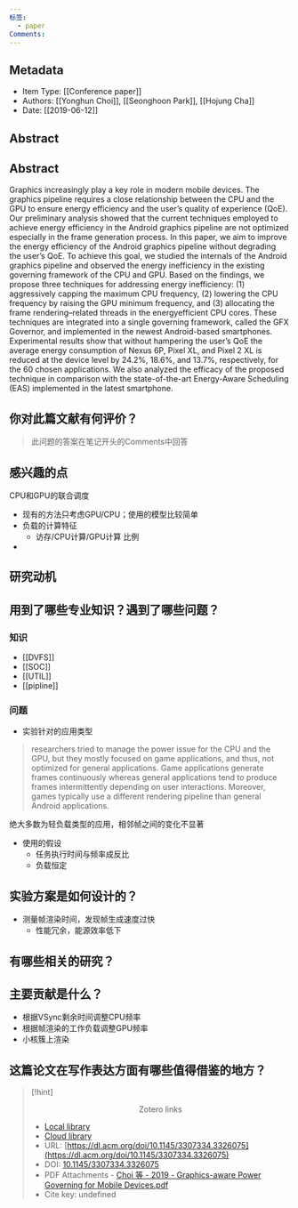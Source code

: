 ```yaml
---
标签:
  - paper
Comments:
---
```

## Metadata
* Item Type: [[Conference paper]]      
* Authors: [[Yonghun Choi]], [[Seonghoon Park]], [[Hojung Cha]]      
* Date: [[2019-06-12]]   
   
  

## Abstract
## Abstract

Graphics increasingly play a key role in modern mobile devices. The graphics pipeline requires a close relationship between the CPU and the GPU to ensure energy efficiency and the user’s quality of experience (QoE). Our preliminary analysis showed that the current techniques employed to achieve energy efficiency in the Android graphics pipeline are not optimized especially in the frame generation process. In this paper, we aim to improve the energy efficiency of the Android graphics pipeline without degrading the user’s QoE. To achieve this goal, we studied the internals of the Android graphics pipeline and observed the energy inefficiency in the existing governing framework of the CPU and GPU. Based on the findings, we propose three techniques for addressing energy inefficiency: (1) aggressively capping the maximum CPU frequency, (2) lowering the CPU frequency by raising the GPU minimum frequency, and (3) allocating the frame rendering–related threads in the energyefficient CPU cores. These techniques are integrated into a single governing framework, called the GFX Governor, and implemented in the newest Android-based smartphones. Experimental results show that without hampering the user’s QoE the average energy consumption of Nexus 6P, Pixel XL, and Pixel 2 XL is reduced at the device level by 24.2%, 18.6%, and 13.7%, respectively, for the 60 chosen applications. We also analyzed the efficacy of the proposed technique in comparison with the state-of-the-art Energy-Aware Scheduling (EAS) implemented in the latest smartphone.


## 你对此篇文献有何评价？

>此问题的答案在笔记开头的Comments中回答


## 感兴趣的点

CPU和GPU的联合调度
- 现有的方法只考虑GPU/CPU；使用的模型比较简单
- 负载的计算特征
	- 访存/CPU计算/GPU计算 比例
- 

## 研究动机




## 用到了哪些专业知识？遇到了哪些问题？ 
### 知识
- [[DVFS]]
- [[SOC]]
- [[UTIL]]
- [[pipline]]
### 问题
-   实验针对的应用类型
>researchers tried to manage the power issue for the CPU and the GPU, but they mostly focused on game applications, and thus, not optimized for general applications. Game applications generate frames continuously whereas general applications tend to produce frames intermittently depending on user interactions. Moreover, games typically use a different rendering pipeline than general Android applications.

绝大多数为轻负载类型的应用，相邻帧之间的变化不显著
- 使用的假设
	- 任务执行时间与频率成反比
	- 负载恒定

## 实验方案是如何设计的？ 
- 测量帧渲染时间，发现帧生成速度过快
	- 性能冗余，能源效率低下



## 有哪些相关的研究？




## 主要贡献是什么？

- 根据VSync剩余时间调整CPU频率
- 根据帧渲染的工作负载调整GPU频率
- 小核簇上渲染

## 这篇论文在写作表达方面有哪些值得借鉴的地方？





>[!hint] <center>Zotero links</center>
>
>* [Local library](zotero://select/items/1_SDDESKNH)    
>* [Cloud library](http://zotero.org/users/12537825/items/SDDESKNH)  
>* URL: [https://dl.acm.org/doi/10.1145/3307334.3326075](https://dl.acm.org/doi/10.1145/3307334.3326075)  
>* DOI: [10.1145/3307334.3326075](https://doi.org/10.1145/3307334.3326075)    
>* PDF Attachments
	- [Choi 等 - 2019 - Graphics-aware Power Governing for Mobile Devices.pdf](zotero://open-pdf/library/items/XIYNNHJS)  
>* Cite key: undefined